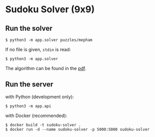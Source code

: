 # Sudoku Solver (9x9)

## Run the solver

    $ python3 -m app.solver puzzles/mepham

If no file is given, `stdin` is read:

    $ python3 -m app.solver

The algorithm can be found in the [pdf][1].

## Run the server

with Python (development only):

    $ python3 -m app.api

with Docker (recommended):

    $ docker build -t sudoku-solver .
    $ docker run -d --name sudoku-solver -p 5000:5000 sudoku-solver

[1]:https://github.com/k33rs/sudoku_solver/blob/master/crook.pdf
